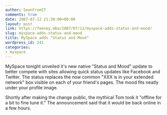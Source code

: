 ```yaml
---
author: SeanFromIT
comments: true
date: 2007-07-12 21:30:00+00:00
layout: post
link: https://feeney.mba/2007/07/12/myspace-adds-status-and-mood/
slug: myspace-adds-status-and-mood
title: MySpace adds "Status and Mood"
wordpress_id: 241
categories:
- myspace
---
```


MySpace tonight unveiled it's new native "Status and Mood" update to better compete with sites allowing quick status updates like Facebook and Twitter. The status replaces the now common "XXX is in your extended network" box visible on each of your friend's pages. The mood fits neatly under your profile image.  
  
Shortly after making the change public, the mythical Tom took it "offline for a bit to fine tune it." The announcement said that it would be back online in a few hours.

